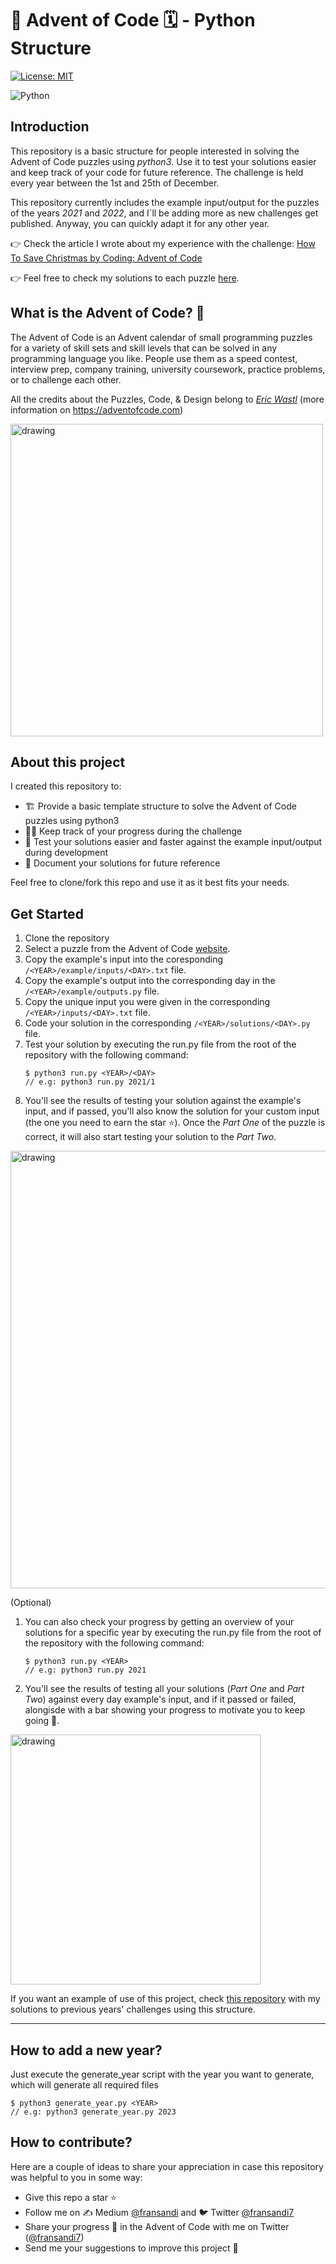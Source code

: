 # 🎄 Advent of Code 🗓 - Python Structure

[![License: MIT](https://img.shields.io/badge/License-MIT-yellow.svg)](https://opensource.org/licenses/MIT)

![Python](https://img.shields.io/badge/Python-3776AB?style=for-the-badge&logo=python&logoColor=white)

## Introduction

This repository is a basic structure for people interested in solving the Advent of Code puzzles using _python3_. Use it to test your solutions easier and keep track of your code for future reference. The challenge is held every year between the 1st and 25th of December.

This repository currently includes the example input/output for the puzzles of the years _2021_ and _2022_, and I´ll be adding more as new challenges get published. Anyway, you can quickly adapt it for any other year.

👉 Check the article I wrote about my experience with the challenge: [How To Save Christmas by Coding: Advent of Code](https://blog.fransandi.com/advent-of-code-43b3e5dd3d2d)

👉 Feel free to check my solutions to each puzzle [here](https://github.com/Fransandi/Advent-of-Code-Solutions.git).

## What is the Advent of Code? 🧩

The Advent of Code is an Advent calendar of small programming puzzles for a variety of skill sets and skill levels that can be solved in any programming language you like. People use them as a speed contest, interview prep, company training, university coursework, practice problems, or to challenge each other.

All the credits about the Puzzles, Code, & Design belong to _[Eric Wastl](https://twitter.com/ericwastl)_ (more information on https://adventofcode.com)

<img src="https://i.ibb.co/n0cZfrT/160be980-3b1a-11eb-9dbe-439a40adfa99.png" alt="drawing" width="500"/>

## About this project

I created this repository to:

- 🏗 Provide a basic template structure to solve the Advent of Code puzzles using python3
- 👨‍💻 Keep track of your progress during the challenge
- 🧪 Test your solutions easier and faster against the example input/output during development
- 💽 Document your solutions for future reference

Feel free to clone/fork this repo and use it as it best fits your needs.

## Get Started

1. Clone the repository
1. Select a puzzle from the Advent of Code [website](https://adventofcode.com/).
1. Copy the example's input into the coresponding `/<YEAR>/example/inputs/<DAY>.txt` file.
1. Copy the example's output into the corresponding day in the `/<YEAR>/example/outputs.py` file.
1. Copy the unique input you were given in the corresponding `/<YEAR>/inputs/<DAY>.txt` file.
1. Code your solution in the corresponding `/<YEAR>/solutions/<DAY>.py` file.
1. Test your solution by executing the run.py file from the root of the repository with the following command:
   ```
   $ python3 run.py <YEAR>/<DAY>
   // e.g: python3 run.py 2021/1
   ```
1. You'll see the results of testing your solution against the example's input, and if passed, you'll also know the solution for your custom input (the one you need to earn the star ⭐️). Once the _Part One_ of the puzzle is correct, it will also start testing your solution to the _Part Two_.

<img src="https://i.postimg.cc/Sx8vJwFx/Screen-Shot-2022-10-26-at-02-25-08.png" alt="drawing" width="700"/>

(Optional)

1. You can also check your progress by getting an overview of your solutions for a specific year by executing the run.py file from the root of the repository with the following command:
   ```
   $ python3 run.py <YEAR>
   // e.g: python3 run.py 2021
   ```
1. You'll see the results of testing all your solutions (_Part One_ and _Part Two_) against every day example's input, and if it passed or failed, alongisde with a bar showing your progress to motivate you to keep going 💪.

<img src="https://i.postimg.cc/zvjgH2LN/Screen-Shot-2022-10-28-at-18-06-22.png" alt="drawing" width="400"/>

If you want an example of use of this project, check [this repository](https://github.com/Fransandi/Advent-of-Code-Python-Solutions) with my solutions to previous years' challenges using this structure.

---

## How to add a new year?

Just execute the generate_year script with the year you want to generate, which will generate all required files

```
$ python3 generate_year.py <YEAR>
// e.g: python3 generate_year.py 2023
```

## How to contribute?

Here are a couple of ideas to share your appreciation in case this repository was helpful to you in some way:

- Give this repo a star ⭐
- Follow me on ✍️ Medium [@fransandi](https://medium.com/@fransandi) and 🐦 Twitter [@fransandi7](https://twitter.com/fransandi7)
- Share your progress 💬 in the Advent of Code with me on Twitter ([@fransandi7](https://twitter.com/fransandi7))
- Send me your suggestions to improve this project 🚀
